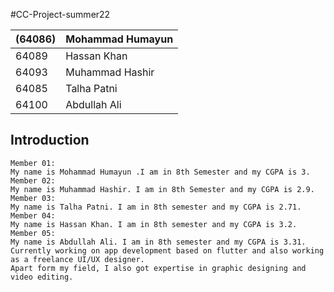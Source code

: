 #CC-Project-summer22

 | (64086)         | Mohammad Humayun |
 | --------------- | ---------------- |
 | 64089         | Hassan Khan      |
 | 64093         | Muhammad Hashir  |
 | 64085         | Talha Patni      |
 | 64100         | Abdullah Ali     |

##              Introduction          ##
```
Member 01:           
My name is Mohammad Humayun .I am in 8th Semester and my CGPA is 3.
Member 02:        
My name is Muhammad Hashir. I am in 8th Semester and my CGPA is 2.9.
Member 03:
My name is Talha Patni. I am in 8th semester and my CGPA is 2.71.
Member 04:          
My name is Hassan Khan. I am in 8th semester and my CGPA is 3.2.
Member 05:           
My name is Abdullah Ali. I am in 8th semester and my CGPA is 3.31.
Currently working on app development based on flutter and also working as a freelance UI/UX designer. 
Apart form my field, I also got expertise in graphic designing and video editing.
```
